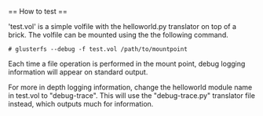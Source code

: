 == How to test ==

'test.vol' is a simple volfile with the helloworld.py translator on top
of a brick. The volfile can be mounted using the the following command.

    # glusterfs --debug -f test.vol /path/to/mountpoint

Each time a file operation is performed in the mount point, debug
logging information will appear on standard output.

For more in depth logging information, change the helloworld module
name in test.vol to "debug-trace".  This will use the "debug-trace.py"
translator file instead, which outputs much for information.
